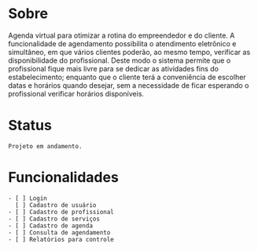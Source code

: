 Sobre
=========
Agenda virtual para otimizar a rotina do empreendedor e do cliente. A funcionalidade de agendamento possibilita o atendimento eletrônico e simultâneo, em que vários clientes poderão, ao mesmo tempo, verificar as disponibilidade do profissional. Deste modo o sistema permite que o profissional fique mais livre para se dedicar as atividades fins do estabelecimento; enquanto que o cliente terá a conveniência de escolher datas e horários quando desejar, sem a necessidade de ficar esperando o profissional verificar horários disponíveis.

Status
============
```
Projeto em andamento.
```

Funcionalidades
=====
```
- [ ] Login
  [ ] Cadastro de usuário
- [ ] Cadastro de profissional
- [ ] Cadastro de serviços
- [ ] Cadastro de agenda
- [ ] Consulta de agendamento
- [ ] Relatórios para controle
```
